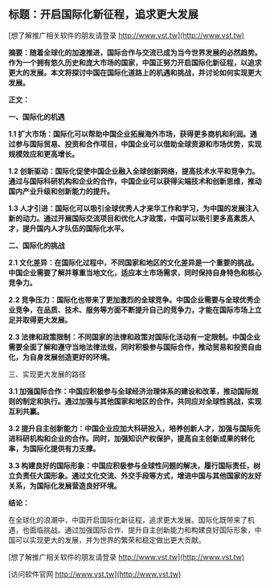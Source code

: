 ## **标题：开启国际化新征程，追求更大发展**

[想了解推广相关软件的朋友请登录 http://www.vst.tw](http://www.vst.tw)

**摘要：随着全球化的加速推进，国际合作与交流已成为当今世界发展的必然趋势。作为一个拥有悠久历史和庞大市场的国家，中国正努力开启国际化新征程，以追求更大的发展。本文将探讨中国在国际化道路上的机遇和挑战，并讨论如何实现更大发展。**

**正文：**

**一、国际化的机遇**

**1.1 扩大市场：国际化可以帮助中国企业拓展海外市场，获得更多商机和利润。通过参与国际贸易、投资和合作项目，中国企业可以借助全球资源和市场优势，实现规模效应和更高增长。**

**1.2 创新驱动：国际化促使中国企业融入全球创新网络，提高技术水平和竞争力。通过与国际科研机构和企业的合作，中国企业可以获得尖端技术和创新思维，推动国内产业升级和创新能力的提升。**

**1.3 人才引进：国际化可以吸引全球优秀人才来华工作和学习，为中国的发展注入新的动力。通过开展国际交流项目和优化人才政策，中国可以吸引更多高素质人才，提升国内人才队伍的国际化水平。**

**二、国际化的挑战**

**2.1 文化差异：在国际化过程中，不同国家和地区的文化差异是一个重要的挑战。中国企业需要了解并尊重当地文化，适应本土市场需求，同时保持自身特色和核心竞争力。**

**2.2 竞争压力：国际化也带来了更加激烈的全球竞争。中国企业需要与全球优秀企业竞争，在品质、技术、服务等方面不断提升自己的竞争力，才能在国际市场上立足并取得更大发展。**

**2.3 法律和政策限制：不同国家的法律和政策对国际化活动有一定限制。中国企业需要全面了解和遵守当地法律法规，同时积极参与国际合作，推动贸易和投资自由化，为自身发展创造更好的环境。**

三、实现更大发展的路径

**3.1 加强国际合作：中国应积极参与全球经济治理体系的建设和改革，推动国际规则的制定和执行。通过加强与其他国家和地区的合作，共同应对全球性挑战，实现互利共赢。**

**3.2 提升自主创新能力：中国企业应加大科研投入，培养创新人才，加强与国际先进科研机构和企业的合作。同时，加强知识产权保护，提高自主创新成果的转化率，为国际化提供有力支撑。**

**3.3 构建良好的国际形象：中国应积极参与全球性问题的解决，履行国际责任，树立负责任大国形象。通过文化交流、外交手段等方式，增进中国与其他国家的友好关系，为国际化发展营造良好环境。**

**结论：**

在全球化的浪潮中，中国开启国际化新征程，追求更大发展。国际化既带来了机遇，也面临挑战。通过加强国际合作、提升自主创新能力和构建良好国际形象，中国可以实现更大的发展，并为世界的繁荣和稳定做出更大贡献。

[想了解推广相关软件的朋友请登录 http://www.vst.tw](http://www.vst.tw)


[访问软件官网 http://www.vst.tw](http://www.vst.tw)
